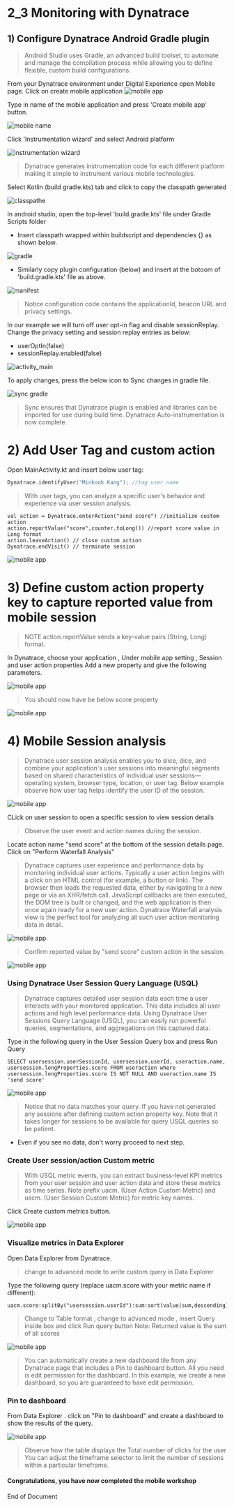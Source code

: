 # 2_3 Monitoring with Dynatrace


## 1) Configure Dynatrace Android Gradle plugin

> Android Studio uses Gradle, an advanced build toolset, to automate and manage the compilation process while allowing you to define flexible, custom build configurations. 

From your Dynatrace environment under Digital Experience open Mobile page.
Click on create mobile application
![mobile app](https://github.com/hakansuku/D1APACTraining/blob/main/images/mobile/mobileappcreate.png?raw=true)

Type in name of the mobile application and press 'Create mobile app' button.

![mobile name](https://github.com/hakansuku/D1APACTraining/blob/main/images/mobile/monitor.png?raw=true)

Click 'Instrumentation wizard' and select Android platform

![instrumentation wizard](https://github.com/hakansuku/D1APACTraining/blob/main/images/mobile/mobileappsettings.png?raw=true)

> Dynatrace generates instrumentation code for each different platform making it simple to instrument various mobile technologies. 

Select Kotlin (build gradle.kts) tab and click to copy the classpath generated

![classpathe](https://github.com/hakansuku/D1APACTraining/blob/main/images/mobile/dependencies.png?raw=true)

In android studio, open the top-level 'build.gradle.kts' file under Gradle Scripts folder
- Insert classpath wrapped within buildscript and dependencies {} as shown below. 


![gradle](https://github.com/hakansuku/D1APACTraining/blob/main/images/mobile/buildgradlekts.png?raw=true)

- Similarly copy plugin configuration (below) and insert at the botoom of 'build.gradle.kts' file as above.

![manifest](https://github.com/hakansuku/D1APACTraining/blob/main/images/mobile/applyplugin.png?raw=true)

> Notice configuration code contains the applicationId, beacon URL and privacy settings. 

In our example we will turn off user opt-in flag and disable sessionReplay.
Change the privacy setting and session replay entries as below:
- userOptIn(false)
- sessionReplay.enabled(false)

![iactivity_main](https://github.com/hakansuku/D1APACTraining/blob/main/images/mobile/privacy.png?raw=true)

To apply changes, press the below icon to Sync changes in gradle file.

![sync gradle](https://github.com/hakansuku/D1APACTraining/blob/main/images/mobile/synchgradle.png?raw=true)

> Sync ensures that Dynatrace plugin is enabled and libraries can be imported for use during build time.  Dynatrace Auto-instrumentation is now complete.

# 2) Add User Tag and custom action 
Open MainActivity.kt and insert below user tag:
```kotlin
Dynatrace.identifyUser("Minkook Kang"); //tag user name
```
> With user tags, you can analyze a specific user's behavior and experience via user session analysis.
```
val action = Dynatrace.enterAction("send score") //initialize custom action
action.reportValue("score",counter.toLong()) //report score value in Long format
action.leaveAction() // close custom action
Dynatrace.endVisit() // terminate session
```

![mobile app](https://github.com/hakansuku/D1APACTraining/blob/main/images/mobile/usertagging.png?raw=true)

# 3) Define custom action property key to capture reported value from mobile session
> NOTE action.reportValue sends a key-value pairs (String, Long) format. 

In Dynatrace, choose your application , Under mobile app setting , Session and user action properties Add a new property and give the following parameters.

![mobile app](https://github.com/hakansuku/D1APACTraining/blob/main/images/mobile/scorekey2.png?raw=true)
> You should now have be below score property

![mobile app](https://github.com/hakansuku/D1APACTraining/blob/main/images/mobile/customkey.png?raw=true)

# 4) Mobile Session analysis 
> Dynatrace user session analysis enables you to slice, dice, and combine your application's user sessions into meaningful segments based on shared characteristics of individual user sessions—operating system, browser type, location, or user tag.
Below example observe how user tag helps identify the user ID of the session. 

![mobile app](https://github.com/hakansuku/D1APACTraining/blob/main/images/mobile/usersession.png?raw=true)

CLick on user session to open a specific session to view session details
> Observe the user event and action names during the session. 

Locate action name "send score" at the bottom of the session details page.  Click on "Perform Waterfall Analysis"

> Dynatrace captures user experience and performance data by monitoring individual user actions. Typically a user action begins with a click on an HTML control (for example, a button or link). The browser then loads the requested data, either by navigating to a new page or via an XHR/fetch call. JavaScript callbacks are then executed, the DOM tree is built or changed, and the web application is then once again ready for a new user action. Dynatrace Waterfall analysis view is the perfect tool for analyzing all such user action monitoring data in detail.

![mobile app](https://github.com/hakansuku/D1APACTraining/blob/main/images/mobile/sendscore.png?raw=true)

> Confirm reported value by "send score" custom action in the session. 

![mobile app](https://github.com/hakansuku/D1APACTraining/blob/main/images/mobile/reportedvalue.png?raw=true)

### Using Dynatrace User Session Query Language (USQL)
> Dynatrace captures detailed user session data each time a user interacts with your monitored application. This data includes all user actions and high level performance data. Using Dynatrace User Sessions Query Language (USQL), you can easily run powerful queries, segmentations, and aggregations on this captured data.

Type in the following query in the User Session Query box and press Run Query

```
SELECT usersession.userSessionId, usersession.userId, useraction.name, usersession.longProperties.score FROM useraction where usersession.longProperties.score IS NOT NULL AND useraction.name IS 'send score'
```
![mobile app](https://github.com/hakansuku/D1APACTraining/blob/main/images/mobile/query.png?raw=true)
> Notice that no data matches your query. If you have not generated any sessions after defining custom action property key.  Note that it takes longer for sessions to be available for query USQL queries so be patient. 

- Even if you see no data, don't worry proceed to next step.

### Create User session/action Custom metric 
> With USQL metric events, you can extract business-level KPI metrics from your user session and user action data and store these metrics as time series. 
Note prefix uacm. (User Action Custom Metric) and uscm. (User Session Custom Metric) for metric key names.

Click Create custom metrics button. 

![mobile app](https://github.com/hakansuku/D1APACTraining/blob/main/images/mobile/uacm.png?raw=true)

### Visualize metrics in Data Explorer
Open Data Explorer from Dynatrace.
> change to advanced mode to write custom query in Data Explorer

Type the following query (replace uacm.score with your metric name if different): 
```
uacm.score:splitBy("usersession.userId"):sum:sort(value(sum,descending))
```
> Change to Table format , change to advanced mode , insert Query inside box and click Run query button
> Note: Returned value is the sum of all scores 

![mobile app](https://github.com/hakansuku/D1APACTraining/blob/main/images/mobile/dataexplorer.png?raw=true)

> You can automatically create a new dashboard tile from any Dynatrace page that includes a Pin to dashboard button. All you need is edit permission for the dashboard. In this example, we create a new dashboard, so you are guaranteed to have edit permission.

### Pin to dashboard 

From Data Explorer .  click on "Pin to dashboard" and create a dashboard to show the results of the query. 



![mobile app](https://github.com/hakansuku/D1APACTraining/blob/main/images/mobile/dashboard.png?raw=true)

> Observe how the table displays the Total number of clicks for the user
You can adjust the timeframe selector to limit the number of sessions within a particular timeframe. 


#### Congratulations,  you have now completed the mobile workshop

End of Document

